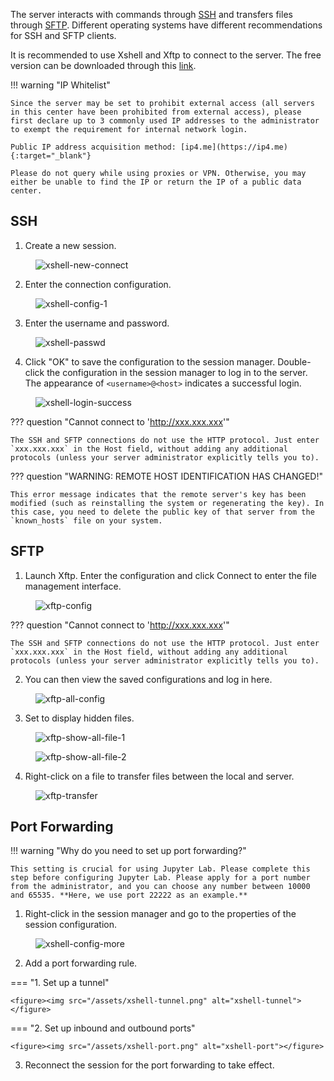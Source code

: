 The server interacts with commands through [SSH](https://en.wikipedia.org/wiki/Secure_Shell) and transfers files through [SFTP](https://en.wikipedia.org/wiki/SSH_File_Transfer_Protocol). Different operating systems have different recommendations for SSH and SFTP clients.

It is recommended to use Xshell and Xftp to connect to the server. The free version can be downloaded through this [link](https://www.xshell.com/en/free-for-home-school/).

!!! warning "IP Whitelist"

    Since the server may be set to prohibit external access (all servers in this center have been prohibited from external access), please first declare up to 3 commonly used IP addresses to the administrator to exempt the requirement for internal network login.

    Public IP address acquisition method: [ip4.me](https://ip4.me){:target="_blank"}

    Please do not query while using proxies or VPN. Otherwise, you may either be unable to find the IP or return the IP of a public data center.

## SSH

1) Create a new session.

<figure><img src="/assets/xshell-new-connect.png" alt="xshell-new-connect"></figure>

2) Enter the connection configuration.

<figure><img src="/assets/xshell-config-1.png" alt="xshell-config-1"></figure>

3) Enter the username and password.

<figure><img src="/assets/xshell-passwd.png" alt="xshell-passwd"></figure>

4) Click "OK" to save the configuration to the session manager. Double-click the configuration in the session manager to log in to the server. The appearance of `<username>@<host>` indicates a successful login.

<figure><img src="/assets/xshell-login-success.png" alt="xshell-login-success"></figure>

??? question "Cannot connect to 'http://xxx.xxx.xxx'"

    The SSH and SFTP connections do not use the HTTP protocol. Just enter `xxx.xxx.xxx` in the Host field, without adding any additional protocols (unless your server administrator explicitly tells you to).

??? question "WARNING: REMOTE HOST IDENTIFICATION HAS CHANGED!"

    This error message indicates that the remote server's key has been modified (such as reinstalling the system or regenerating the key). In this case, you need to delete the public key of that server from the `known_hosts` file on your system.

## SFTP

1) Launch Xftp. Enter the configuration and click Connect to enter the file management interface.

<figure><img src="/assets/xftp-config.png" alt="xftp-config"></figure>

??? question "Cannot connect to 'http://xxx.xxx.xxx'"

    The SSH and SFTP connections do not use the HTTP protocol. Just enter `xxx.xxx.xxx` in the Host field, without adding any additional protocols (unless your server administrator explicitly tells you to).

2) You can then view the saved configurations and log in here.

<figure><img src="/assets/xftp-all-config.png" alt="xftp-all-config"></figure>

3) Set to display hidden files.

<figure><img src="/assets/xftp-show-all-file-1.png" alt="xftp-show-all-file-1"></figure>

<figure><img src="/assets/xftp-show-all-file-2.png" alt="xftp-show-all-file-2"></figure>

4) Right-click on a file to transfer files between the local and server.

<figure><img src="/assets/xftp-transfer.png" alt="xftp-transfer"></figure>

## Port Forwarding

!!! warning "Why do you need to set up port forwarding?"

    This setting is crucial for using Jupyter Lab. Please complete this step before configuring Jupyter Lab. Please apply for a port number from the administrator, and you can choose any number between 10000 and 65535. **Here, we use port 22222 as an example.**

1) Right-click in the session manager and go to the properties of the session configuration.

<figure><img src="/assets/xshell-config-more.png" alt="xshell-config-more"></figure>

2) Add a port forwarding rule.

=== "1. Set up a tunnel"

    <figure><img src="/assets/xshell-tunnel.png" alt="xshell-tunnel"></figure>

=== "2. Set up inbound and outbound ports"

    <figure><img src="/assets/xshell-port.png" alt="xshell-port"></figure>

3) Reconnect the session for the port forwarding to take effect.